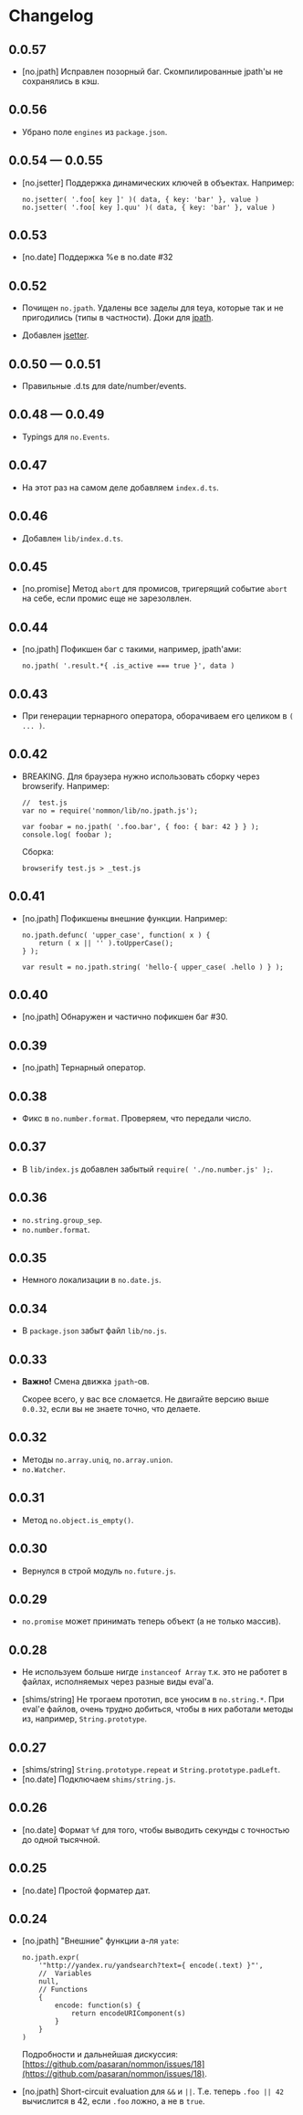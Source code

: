 # Changelog

## 0.0.57

  * [no.jpath] Исправлен позорный баг. Скомпилированные jpath'ы не сохранялись в кэш.

## 0.0.56

  * Убрано поле `engines` из `package.json`.

## 0.0.54 — 0.0.55

  * [no.jsetter] Поддержка динамических ключей в объектах. Например:

        no.jsetter( '.foo[ key ]' )( data, { key: 'bar' }, value )
        no.jsetter( '.foo[ key ].quu' )( data, { key: 'bar' }, value )

## 0.0.53

  * [no.date] Поддержка %e в no.date #32

## 0.0.52

  * Почищен `no.jpath`. Удалены все заделы для teya, которые так и не пригодились (типы в частности).
    Доки для [jpath](./docs/jpath.md).

  * Добавлен [jsetter](./docs/jsetter.md).

## 0.0.50 — 0.0.51

  * Правильные .d.ts для date/number/events.

## 0.0.48 — 0.0.49

  * Typings для `no.Events`.

## 0.0.47

  * На этот раз на самом деле добавляем `index.d.ts`.

## 0.0.46

  * Добавлен `lib/index.d.ts`.

## 0.0.45

  * [no.promise] Метод `abort` для промисов, тригерящий событие `abort`
    на себе, если промис еще не зарезолвлен.

## 0.0.44

  * [no.jpath] Пофикшен баг с такими, например, jpath'ами:

        no.jpath( '.result.*{ .is_active === true }', data )

## 0.0.43

  * При генерации тернарного оператора, оборачиваем его целиком в `( ... )`.

## 0.0.42

  * BREAKING. Для браузера нужно использовать сборку через browserify. Например:

        //  test.js
        var no = require('nommon/lib/no.jpath.js');

        var foobar = no.jpath( '.foo.bar', { foo: { bar: 42 } } );
        console.log( foobar );

    Сборка:

        browserify test.js > _test.js

## 0.0.41

  * [no.jpath] Пофикшены внешние функции. Например:

        no.jpath.defunc( 'upper_case', function( x ) {
            return ( x || '' ).toUpperCase();
        } );

        var result = no.jpath.string( 'hello-{ upper_case( .hello ) } );

## 0.0.40

  * [no.jpath] Обнаружен и частично пофикшен баг #30.

## 0.0.39

  * [no.jpath] Тернарный оператор.

## 0.0.38

  * Фикс в `no.number.format`. Проверяем, что передали число.

## 0.0.37

  * В `lib/index.js` добавлен забытый `require( './no.number.js' );`.

## 0.0.36

  * `no.string.group_sep`.
  * `no.number.format`.

## 0.0.35

  * Немного локализации в `no.date.js`.

## 0.0.34

  * В `package.json` забыт файл `lib/no.js`.

## 0.0.33

  * **Важно!** Смена движка `jpath`-ов.

    Скорее всего, у вас все сломается.
    Не двигайте версию выше `0.0.32`, если вы не знаете точно, что делаете.

## 0.0.32

  * Методы `no.array.uniq`, `no.array.union`.
  * `no.Watcher`.

## 0.0.31

  * Метод `no.object.is_empty()`.

## 0.0.30

  * Вернулся в строй модуль `no.future.js`.

## 0.0.29

  * `no.promise` может принимать теперь объект (а не только массив).

## 0.0.28

  * Не используем больше нигде `instanceof Array` т.к. это не работет в файлах,
    исполняемых через разные виды eval'а.

  * [shims/string] Не трогаем прототип, все уносим в `no.string.*`.
    При eval'е файлов, очень трудно добиться, чтобы в них работали методы из, например, `String.prototype`.

## 0.0.27

  * [shims/string] `String.prototype.repeat` и `String.prototype.padLeft`.
  * [no.date] Подключаем `shims/string.js`.

## 0.0.26

  * [no.date] Формат `%f` для того, чтобы выводить секунды с точностью до одной тысячной.

## 0.0.25

  * [no.date] Простой форматер дат.

## 0.0.24

  * [no.jpath] "Внешние" функции а-ля `yate`:

        no.jpath.expr(
            '"http://yandex.ru/yandsearch?text={ encode(.text) }"',
            //  Variables
            null,
            // Functions
            {
                encode: function(s) {
                    return encodeURIComponent(s)
                }
            }
        )

    Подробности и дальнейшая дискуссия: [https://github.com/pasaran/nommon/issues/18](https://github.com/pasaran/nommon/issues/18).

  * [no.jpath] Short-circuit evaluation для `&&` и `||`.
    Т.е. теперь `.foo || 42` вычислится в 42, если `.foo` ложно, а не в `true`.

